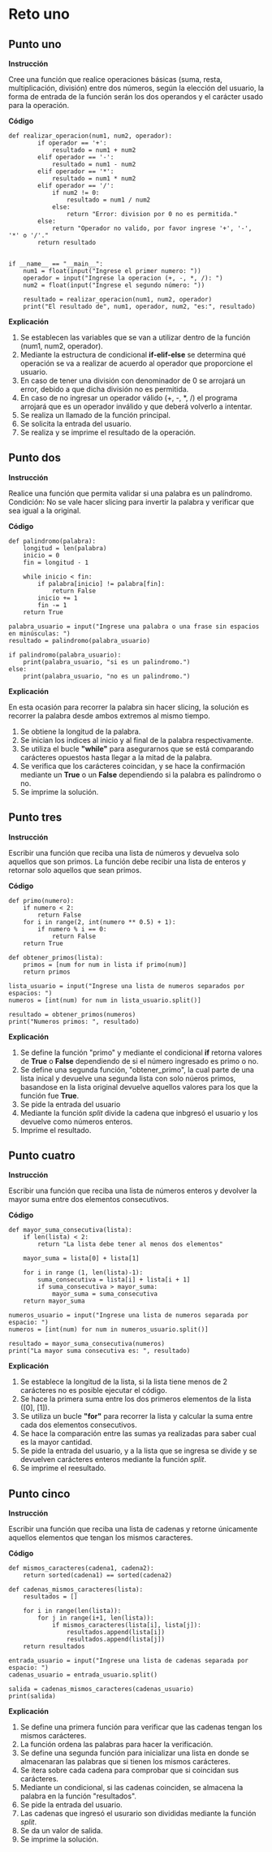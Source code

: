 # Reto uno

## Punto uno

**Instrucción**

Cree una función que realice operaciones básicas (suma, resta, multiplicación, división) entre dos números, según la elección del usuario, la forma de entrada de la función serán los dos operandos y el carácter usado para la operación. 

**Código**
```
def realizar_operacion(num1, num2, operador):
        if operador == '+':
            resultado = num1 + num2 
        elif operador == '-':
            resultado = num1 - num2 
        elif operador == '*':
            resultado = num1 * num2 
        elif operador == '/':
            if num2 != 0:
                resultado = num1 / num2 
            else:
                return "Error: division por 0 no es permitida."
        else:
            return "Operador no valido, por favor ingrese '+', '-', '*' o '/'."
        return resultado 


if __name__ == "__main__":
    num1 = float(input("Ingrese el primer numero: "))
    operador = input("Ingrese la operacion (+, -, *, /): ")
    num2 = float(input("Ingrese el segundo número: "))

    resultado = realizar_operacion(num1, num2, operador)
    print("El resultado de", num1, operador, num2, "es:", resultado)
```
**Explicación**
1. Se establecen las variables que se van a utilizar dentro de la función (num1, num2, operador).
2. Mediante la estructura de condicional **if-elif-else** se determina qué operación se va a realizar de acuerdo al operador que proporcione el usuario.
3. En caso de tener una división con denominador de 0 se arrojará un error, debido a que dicha división no es permitida.
4. En caso de no ingresar un operador válido (+, -, *, /) el programa arrojará que es un operador inválido y que deberá volverlo a intentar.
5. Se realiza un llamado de la función principal.
6. Se solicita la entrada del usuario.
7. Se realiza y se imprime el resultado de la operación.

## Punto dos

**Instrucción**

Realice una función que permita validar si una palabra es un palíndromo. Condición: No se vale hacer slicing para invertir la palabra y verificar que sea igual a la original.

**Código**
```
def palindromo(palabra):
    longitud = len(palabra)
    inicio = 0
    fin = longitud - 1

    while inicio < fin:
        if palabra[inicio] != palabra[fin]:
            return False
        inicio += 1
        fin -= 1
    return True

palabra_usuario = input("Ingrese una palabra o una frase sin espacios en minúsculas: ")
resultado = palindromo(palabra_usuario)

if palindromo(palabra_usuario):
    print(palabra_usuario, "si es un palindromo.")
else:
    print(palabra_usuario, "no es un palindromo.")
```
**Explicación**

En esta ocasión para recorrer la palabra sin hacer slicing, la solución es recorrer la palabra desde ambos extremos al mismo tiempo.
1. Se obtiene la longitud de la palabra.
2. Se inician los indices al inicio y al final de la palabra respectivamente.
3. Se utiliza el bucle **"while"** para asegurarnos que se está comparando carácteres opuestos hasta llegar a la mitad de la palabra.
4. Se verifica que los carácteres coincidan, y se hace la confirmación mediante un **True** o un **False** dependiendo si la palabra es palíndromo o no.
5. Se imprime la solución.

## Punto tres

**Instrucción**

Escribir una función que reciba una lista de números y devuelva solo aquellos que son primos. La función debe recibir una lista de enteros y retornar solo aquellos que sean primos.

**Código**
```
def primo(numero):
    if numero < 2:
        return False
    for i in range(2, int(numero ** 0.5) + 1):
        if numero % i == 0:
            return False
    return True

def obtener_primos(lista):
    primos = [num for num in lista if primo(num)]
    return primos

lista_usuario = input("Ingrese una lista de numeros separados por espacios: ")
numeros = [int(num) for num in lista_usuario.split()]

resultado = obtener_primos(numeros)
print("Numeros primos: ", resultado)
```
**Explicación**

1. Se define la función "primo" y mediante el condicional **if** retorna valores de **True** o **False** dependiendo de si el número ingresado es primo o no.
2. Se define una segunda función, "obtener_primo", la cual parte de una lista inical y devuelve una segunda lista con solo núeros primos, basandose en la lista original devuelve aquellos valores para los que la función fue **True**.
3. Se pide la entrada del usuario
4. Mediante la función *split* divide la cadena que inbgresó el usuario y los devuelve como números enteros.
5. Imprime el resultado.

## Punto cuatro

**Instrucción**

Escribir una función que reciba una lista de números enteros y devolver la mayor suma entre dos elementos consecutivos.

**Código**
```
def mayor_suma_consecutiva(lista):
    if len(lista) < 2:
        return "La lista debe tener al menos dos elementos"
    
    mayor_suma = lista[0] + lista[1]

    for i in range (1, len(lista)-1):
        suma_consecutiva = lista[i] + lista[i + 1]
        if suma_consecutiva > mayor_suma:
            mayor_suma = suma_consecutiva
    return mayor_suma

numeros_usuario = input("Ingrese una lista de numeros separada por espacio: ")
numeros = [int(num) for num in numeros_usuario.split()]

resultado = mayor_suma_consecutiva(numeros)
print("La mayor suma consecutiva es: ", resultado)
```
**Explicación**
1. Se establece la longitud de la lista, si la lista tiene menos de 2 carácteres no es posible ejecutar el código.
2. Se hace la primera suma entre los dos primeros elementos de la lista ([0], [1]).
3. Se utiliza un bucle **"for"** para recorrer la lista y calcular la suma entre cada dos elementos consecutivos.
4. Se hace la comparación entre las sumas ya realizadas para saber cual es la mayor cantidad.
5. Se pide la entrada del usuario, y a la lista que se ingresa se divide y se devuelven carácteres enteros mediante la función *split*.
6. Se imprime el reesultado.

## Punto cinco

**Instrucción**

Escribir una función que reciba una lista de cadenas y retorne únicamente aquellos elementos que tengan los mismos caracteres.

**Código**
```
def mismos_caracteres(cadena1, cadena2):
    return sorted(cadena1) == sorted(cadena2)

def cadenas_mismos_caracteres(lista):
    resultados = []

    for i in range(len(lista)):
        for j in range(i+1, len(lista)):
            if mismos_caracteres(lista[i], lista[j]):
                resultados.append(lista[i])
                resultados.append(lista[j])
    return resultados

entrada_usuario = input("Ingrese una lista de cadenas separada por espacio: ")
cadenas_usuario = entrada_usuario.split()

salida = cadenas_mismos_caracteres(cadenas_usuario)
print(salida)
```
**Explicación**

1. Se define una primera función para verificar que las cadenas tengan los mismos carácteres.
2. La función ordena las palabras para hacer la verificación.
3. Se define una segunda función para inicializar una lista en donde se almacenaran las palabras que si tienen los mismos carácteres.
4. Se itera sobre cada cadena para comprobar que si coincidan sus carácteres.
5. Mediante un condicional, si las cadenas coinciden, se almacena la palabra en la función "resultados".
6. Se pide la entrada del usuario.
7. Las cadenas que ingresó el usurario son divididas mediante la función *split*.
8. Se da un valor de salida.
9. Se imprime la solución.
